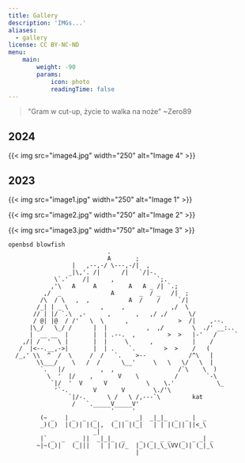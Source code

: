 ```yaml
---
title: Gallery
description: 'IMGs...'
aliases:
  - gallery
license: CC BY-NC-ND
menu:
    main: 
        weight: -90
        params:
            icon: photo
            readingTime: false
---
```


> "Gram w cut-up, życie to walka na noże" ~Zero89

## 2024
{{< img src="image4.jpg" width="250" alt="Image 4" >}}

## 2023
{{< img src="image1.jpg" width="250" alt="Image 1" >}}

{{< img src="image2.jpg" width="250" alt="Image 2" >}}

{{< img src="image3.jpg" width="750" alt="Image 3" >}}

```
openbsd blowfish
                            .
                            A       ;
                  |   ,--,-/ \---,-/|  ,
                 _|\,'. /|      /|   `/|-.
             \`.'    /|      ,            `;.
            ,'\   A     A         A   A _ /| `.;
          ,/  _              A       _  / _   /|  ;
         /\  / \   ,  ,           A  /    /     `/|
        /_| | _ \         ,     ,             ,/  \
       // | |/ `.\  ,-      ,       ,   ,/ ,/      \/
       / @| |@  / /'   \  \      ,              >  /|    ,--.
      |\_/   \_/ /      |  |           ,  ,/        \  ./' __:..
      |  __ __  |       |  | .--.  ,         >  >   |-'   /     `
    ,/| /  '  \ |       |  |     \      ,           |    /
   /  |<--.__,->|       |  | .    `.        >  >    /   (
  /_,' \\  ^  /  \     /  /   `.    >--            /^\   |
        \\___/    \   /  /      \__'     \   \   \/   \  |
         `.   |/          ,  ,                  /`\    \  )
           \  '  |/    ,       V    \          /        `-\
            `|/  '  V      V           \    \.'            \_
             '`-.       V       V        \./'\
                 `|/-.      \ /   \ /,---`\         kat
                  /   `._____V_____V'
                             '     '
         (~ _   | _  _  _     _  _  _|  _|_|_  _  _ |  _
         _)(_)  |(_)| |(_|,  (_|| |(_|   | | |(_|| ||<_\
                        _|
         |` _  _   _ ||  _|_|_  _    _  _  _ _   _  _ _| _
        ~|~(_)|   (_|||   | | |(/_  |_)(_|_\_\VV(_)| (_|_\
                                    |
```

